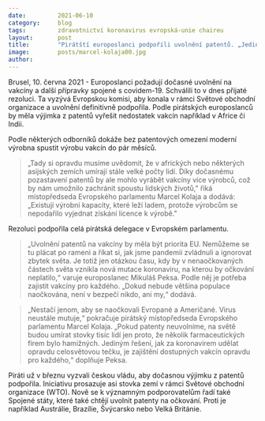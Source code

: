 ```yaml
---
date:         2021-06-10
category:     blog
tags:         zdravotnictví koronavirus evropská-unie chaireu
layout:       post
title:        "Pirátští europoslanci podpořili uvolnění patentů. „Jediná cesta, jak ochránit všechny,“ říkají"
image:        posts/marcel-kolaja00.jpg
author:       
---
```




Brusel, 10. června 2021 - Europoslanci požadují dočasné uvolnění na vakcíny a další přípravky spojené s covidem-19. Schválili to v dnes přijaté rezoluci. Ta vyzývá Evropskou komisi, aby konala v rámci Světové obchodní organizace a uvolnění definitivně podpořila. Podle pirátských europoslanců by měla výjimka z patentů vyřešit nedostatek vakcín například v Africe či Indii.

Podle některých odborníků dokáže bez patentových omezení moderní výrobna spustit výrobu vakcín do pár měsíců. 

> „Tady si opravdu musíme uvědomit, že v afrických nebo některých asijských zemích umírají stále velké počty lidí. Díky dočasnému pozastavení patentů by ale mohlo vyrábět vakcíny více výrobců, což by nám umožnilo zachránit spoustu lidských životů," říká místopředseda Evropského parlamentu Marcel Kolaja a dodává: „Existují výrobní kapacity, které leží ladem, protože výrobcům se nepodařilo vyjednat získání licence k výrobě."

Rezoluci podpořila celá pirátská delegace v Evropském parlamentu. 

> „Uvolnění patentů na vakcíny by měla být priorita EU. Nemůžeme se tu plácat po rameni a říkat si, jak jsme pandemii zvládnuli a ignorovat zbytek světa. Je totiž jen otázkou času, kdy by v nenaočkovaných částech světa vznikla nová mutace koronaviru, na kterou by očkování neplatilo,“ varuje europoslanec Mikuláš Peksa. Podle něj je potřeba zajistit vakcíny pro každého. „Dokud nebude většina populace naočkována, není v bezpečí nikdo, ani my,“ dodává.

> „Nestačí jenom, aby se naočkovali Evropané a Američané. Virus neustále mutuje,“ pokračuje pirátský místopředseda Evropského parlamentu Marcel Kolaja. „Pokud patenty neuvolníme, na světě budou umírat stovky tisíc lidí jen proto, že několik farmaceutických firem bylo hamižných. Jediným řešení, jak za koronavirem udělat opravdu celosvětovou tečku, je zajištění dostupných vakcín opravdu pro každého,“ doplňuje Peksa.

Piráti už v březnu vyzvali českou vládu, aby dočasnou výjimku z patentů podpořila. Iniciativu prosazuje asi stovka zemí v rámci Světové obchodní organizace (WTO). Nově se k významným podporovatelům řadí také Spojené státy, které také chtějí uvolnit patenty na očkování. Proti je například Austrálie, Brazílie, Švýcarsko nebo Velká Británie.
